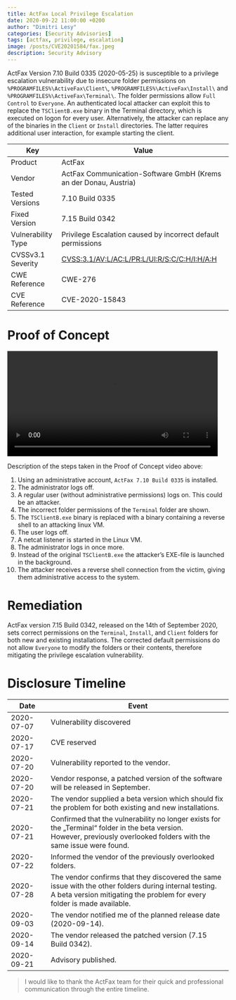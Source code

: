 ```yaml
---
title: ActFax Local Privilege Escalation
date: 2020-09-22 11:00:00 +0200
author: "Dimitri Lesy"
categories: [Security Advisories]
tags: [actfax, privilege, escalation]
image: /posts/CVE20201584/fax.jpeg
description: Security Advisory
---
```


ActFax Version 7.10 Build 0335 (2020-05-25) is susceptible to a privilege escalation vulnerability due to insecure folder permissions on `%PROGRAMFILES%\ActiveFax\Client\`, `%PROGRAMFILES%\ActiveFax\Install\` and `%PROGRAMFILES%\ActiveFax\Terminal\`. The folder permissions allow `Full Control` to `Everyone`. An authenticated local attacker can exploit this to replace the `TSClientB.exe` binary in the Terminal directory, which is executed on logon for every user. Alternatively, the attacker can replace any of the binaries in the `Client` or `Install` directories. The latter requires additional user interaction, for example starting the client.


| Key | Value |
|---|---|
| Product | ActFax |
| Vendor | ActFax Communication-Software GmbH (Krems an der Donau, Austria) |
| Tested Versions |  7.10 Build 0335|
|Fixed Version | 7.15 Build 0342 |
| Vulnerability Type | Privilege Escalation caused by incorrect default permissions |
| CVSSv3.1 Severity | [CVSS:3.1/AV:L/AC:L/PR:L/UI:R/S:C/C:H/I:H/A:H](https://www.first.org/cvss/calculator/3.1#CVSS:3.1/AV:L/AC:L/PR:L/UI:R/S:C/C:H/I:H/A:H) |
|CWE Reference | CWE-276 |
|CVE Reference | CVE-2020-15843 |

# Proof of Concept

<video width="95%" controls>
  <source src="/posts/CVE20201584/Proof-of-Concept-CVE-2020-15843-ActFax-7.10.mp4" type="video/mp4">
Your browser does not support the video tag.
</video>

Description of the steps taken in the Proof of Concept video above:

1. Using an administrative account, `ActFax 7.10 Build 0335` is installed.
2. The administrator logs off.
3. A regular user (without administrative permissions) logs on. This could be an attacker.
4. The incorrect folder permissions of the `Terminal` folder are shown.
5. The `TSClientB.exe` binary is replaced with a binary containing a reverse shell to an attacking linux VM.
6. The user logs off.
7. A netcat listener is started in the Linux VM.
8. The administrator logs in once more.
9. Instead of the original `TSClientB.exe` the attacker’s EXE-file is launched in the background.
10. The attacker receives a reverse shell connection from the victim, giving them administrative access to the system.

# Remediation

ActFax version 7.15 Build 0342, released on the 14th of September 2020, sets correct permissions on the `Terminal`, `Install`, and `Client` folders for both new and existing installations. The corrected default permissions do not allow `Everyone` to modify the folders or their contents, therefore mitigating the privilege escalation vulnerability.

# Disclosure Timeline

| Date | Event |
|---|---|
|2020-07-07 | Vulnerability discovered |
|2020-07-17 | CVE reserved |
|2020-07-20 | Vulnerability reported to the vendor. |
|2020-07-20 | Vendor response, a patched version of the software will be released in September. |
|2020-07-21 | The vendor supplied a beta version which should fix the problem for both existing and new installations. |
|2020-07-21 | Confirmed that the vulnerability no longer exists for the „Terminal“ folder in the beta version. <br> However, previously overlooked folders with the same issue were found. |
|2020-07-22 | Informed the vendor of the previously overlooked folders. |
|2020-07-28 | The vendor confirms that they discovered the same issue with the other folders during internal testing. <br> A beta version mitigating the problem for every folder is made available. |
|2020-09-03 | The vendor notified me of the planned release date (2020-09-14). |
|2020-09-14 | The vendor released the patched version (7.15 Build 0342). |
|2020-09-21 | Advisory published. |

> I would like to thank the ActFax team for their quick and professional communication through the entire timeline.


